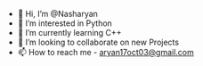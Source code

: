 - 👋 Hi, I’m @Nasharyan
- 👀 I’m interested in Python
- 🌱 I’m currently learning C++
- 💞️ I’m looking to collaborate on new Projects
- 📫 How to reach me - aryan17oct03@gmail.com

<!---
Nasharyan/Nasharyan is a ✨ special ✨ repository because its `README.md` (this file) appears on your GitHub profile.
You can click the Preview link to take a look at your changes.
--->
